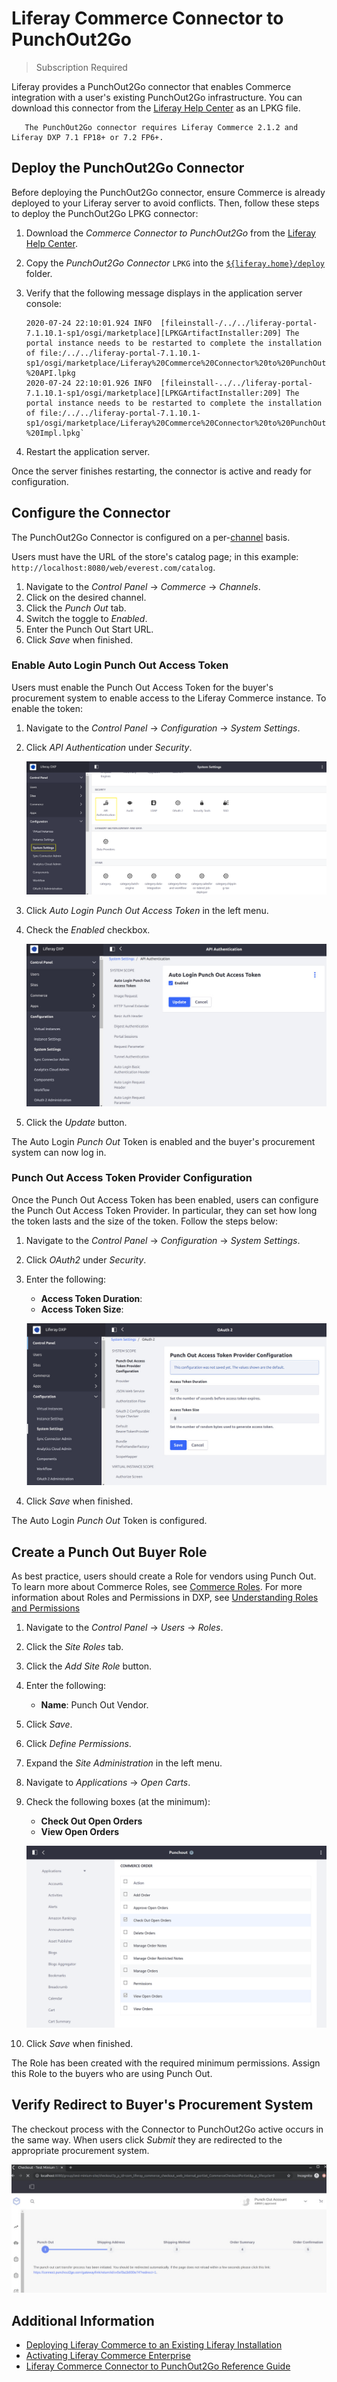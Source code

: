 # Liferay Commerce Connector to PunchOut2Go

> Subscription Required

Liferay provides a PunchOut2Go connector that enables Commerce integration with a user's existing PunchOut2Go infrastructure. You can download this connector from the [Liferay Help Center](http://customer.liferay.com/downloads) as an LPKG file.

<!--![Punch Out Flow Diagram](./liferay-commerce-connector-to-punchout2go/images/01.png) -->

```important::
   The PunchOut2Go connector requires Liferay Commerce 2.1.2 and Liferay DXP 7.1 FP18+ or 7.2 FP6+.
```

## Deploy the PunchOut2Go Connector

Before deploying the PunchOut2Go connector, ensure Commerce is already deployed to your Liferay server to avoid conflicts. Then, follow these steps to deploy the PunchOut2Go LPKG connector:

1. Download the *Commerce Connector to PunchOut2Go* from the [Liferay Help Center](http://customer.liferay.com/downloads).

1. Copy the *PunchOut2Go Connector* `LPKG` into the [`${liferay.home}/deploy`](https://learn.liferay.com/dxp/latest/en/installation-and-upgrades/reference/liferay-home.html) folder.

1. Verify that the following message displays in the application server console:

    ```
    2020-07-24 22:10:01.924 INFO  [fileinstall-/../../liferay-portal-7.1.10.1-sp1/osgi/marketplace][LPKGArtifactInstaller:209] The portal instance needs to be restarted to complete the installation of file:/../../liferay-portal-7.1.10.1-sp1/osgi/marketplace/Liferay%20Commerce%20Connector%20to%20PunchOut2Go%20-%20API.lpkg
    2020-07-24 22:10:01.926 INFO  [fileinstall-../../liferay-portal-7.1.10.1-sp1/osgi/marketplace][LPKGArtifactInstaller:209] The portal instance needs to be restarted to complete the installation of file:/../../liferay-portal-7.1.10.1-sp1/osgi/marketplace/Liferay%20Commerce%20Connector%20to%20PunchOut2Go%20-%20Impl.lpkg`
    ```

1. Restart the application server.

<!-- 1. Verify that the following message displays in the application server console:

    ```
     [Success message]
    ```
-->

Once the server finishes restarting, the connector is active and ready for configuration.

## Configure the Connector

The PunchOut2Go Connector is configured on a per-[channel](../starting-a-store/channels/introduction-to-channels.md) basis.

Users must have the URL of the store's catalog page; in this example: `http://localhost:8080/web/everest.com/catalog`.

1. Navigate to the _Control Panel_ &rarr; _Commerce_ &rarr; _Channels_.
1. Click on the desired channel.
1. Click the _Punch Out_ tab.
1. Switch the toggle to _Enabled_.
1. Enter the Punch Out Start URL.
1. Click _Save_ when finished.

### Enable Auto Login Punch Out Access Token

Users must enable the Punch Out Access Token for the buyer's procurement system to enable access to the Liferay Commerce instance. To enable the token:

1. Navigate to the _Control Panel_ &rarr; _Configuration_ &rarr; _System Settings_.
1. Click _API Authentication_ under _Security_.

    ![Authentication](./liferay-commerce-connector-to-punchout2go/images/02.png)

1. Click _Auto Login Punch Out Access Token_ in the left menu.
1. Check the _Enabled_ checkbox.

    ![Enable the Auto Login Access Token.](./liferay-commerce-connector-to-punchout2go/images/03.png)

1. Click the _Update_ button.

The Auto Login _Punch Out_ Token is enabled and the buyer's procurement system can now log in.

### Punch Out Access Token Provider Configuration

Once the Punch Out Access Token has been enabled, users can configure the Punch Out Access Token Provider. In particular, they can set how long the token lasts and the size of the token. Follow the steps below:

1. Navigate to the _Control Panel_ &rarr; _Configuration_ &rarr; _System Settings_.
1. Click _OAuth2_ under _Security_.
1. Enter the following:

    * **Access Token Duration**:
    * **Access Token Size**:

    ![Enable the Auto Login Access Token.](./liferay-commerce-connector-to-punchout2go/images/04.png)

1. Click _Save_ when finished.

The Auto Login _Punch Out_ Token is configured.

## Create a Punch Out Buyer Role

As best practice, users should create a Role for vendors using Punch Out. To learn more about Commerce Roles, see [Commerce Roles](../users-and-accounts/roles-and-permissions/commerce-roles-reference.md). For more information about Roles and Permissions in DXP, see [Understanding Roles and Permissions](https://learn.liferay.com/dxp/latest/en/users-and-permissions/roles-and-permissions/understanding-roles-and-permissions.html)

1. Navigate to the _Control Panel_ → _Users_ → _Roles_.
1. Click the _Site Roles_ tab.
1. Click the _Add Site Role_ button.
1. Enter the following:
    * **Name**: Punch Out Vendor.
1. Click _Save_.
1. Click _Define Permissions_.
1. Expand the _Site Administration_ in the left menu.
1. Navigate to _Applications_ &rarr; _Open Carts_.
1. Check the following boxes (at the minimum):

    * **Check Out Open Orders**
    * **View Open Orders**

    ![Punch Out Role Permissions](./liferay-commerce-connector-to-punchout2go/images/05.png)

1. Click _Save_ when finished.

The Role has been created with the required minimum permissions. Assign this Role to the buyers who are using Punch Out.

## Verify Redirect to Buyer's Procurement System

The checkout process with the Connector to PunchOut2Go active occurs in the same way. When users click _Submit_ they are redirected to the appropriate procurement system.

![Punch out redirects once an order has been submitted.](./liferay-commerce-connector-to-punchout2go/images/06.png)

## Additional Information

* [Deploying Liferay Commerce to an Existing Liferay Installation](../installation-and-upgrades/installing-commerce-2.1-and-below/deploying-liferay-commerce-to-an-existing-liferay-installation.md)
* [Activating Liferay Commerce Enterprise](../installation-and-upgrades/activating-liferay-commerce-enterprise.md)
* [Liferay Commerce Connector to PunchOut2Go Reference Guide](./liferay-commerce-connector-to-punchout2go-reference-guide.md)
